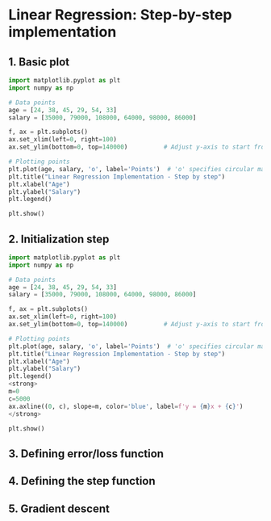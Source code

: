 # Linear Regression: Step-by-step implementation

## 1. Basic plot

```python
import matplotlib.pyplot as plt
import numpy as np

# Data points
age = [24, 38, 45, 29, 54, 33]
salary = [35000, 79000, 108000, 64000, 98000, 86000]

f, ax = plt.subplots() 
ax.set_xlim(left=0, right=100) 
ax.set_ylim(bottom=0, top=140000)          # Adjust y-axis to start from 0

# Plotting points
plt.plot(age, salary, 'o', label='Points')  # 'o' specifies circular markers
plt.title("Linear Regression Implementation - Step by step")
plt.xlabel("Age")
plt.ylabel("Salary")
plt.legend()

plt.show()
```

## 2. Initialization step

```python
import matplotlib.pyplot as plt
import numpy as np

# Data points
age = [24, 38, 45, 29, 54, 33]
salary = [35000, 79000, 108000, 64000, 98000, 86000]

f, ax = plt.subplots() 
ax.set_xlim(left=0, right=100) 
ax.set_ylim(bottom=0, top=140000)          # Adjust y-axis to start from 0

# Plotting points
plt.plot(age, salary, 'o', label='Points')  # 'o' specifies circular markers
plt.title("Linear Regression Implementation - Step by step")
plt.xlabel("Age")
plt.ylabel("Salary")
plt.legend()
<strong>
m=0
c=5000
ax.axline((0, c), slope=m, color='blue', label=f'y = {m}x + {c}')
</strong>

plt.show()
```
## 3. Defining error/loss function

## 4. Defining the step function

## 5. Gradient descent


